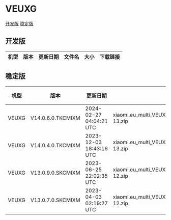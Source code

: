 # VEUXG
[开发版](#开发版)  [稳定版](#稳定版)
## 开发版
| 机型 | 版本 | 更新日期 | 文件名 | 大小 | 下载链接 |
| ---- | ---- | ---- | ---- | ---- | ---- |
## 稳定版
| 机型 | 版本 | 更新日期 | 文件名 | 大小 | 下载链接 |
| ---- | ---- | ---- | ---- | ---- | ---- |
| VEUXG | V14.0.6.0.TKCMIXM | 2024-02-27 04:04:21 UTC | xiaomi.eu_multi_VEUXG_V14.0.6.0.TKCMIXM_v14-13.zip | 4.2 GB | [SourceForge](https://sourceforge.net/projects/xiaomi-eu-multilang-miui-roms/files/xiaomi.eu/MIUI-STABLE-RELEASES/MIUIv14/xiaomi.eu_multi_VEUXG_V14.0.6.0.TKCMIXM_v14-13.zip/download) |
| VEUXG | V14.0.4.0.TKCMIXM | 2023-12-03 18:43:16 UTC | xiaomi.eu_multi_VEUXG_V14.0.4.0.TKCMIXM_v14-13.zip | 4.2 GB | [SourceForge](https://sourceforge.net/projects/xiaomi-eu-multilang-miui-roms/files/xiaomi.eu/MIUI-STABLE-RELEASES/MIUIv14/xiaomi.eu_multi_VEUXG_V14.0.4.0.TKCMIXM_v14-13.zip/download) |
| VEUXG | V13.0.9.0.SKCMIXM | 2023-06-25 22:02:35 UTC | xiaomi.eu_multi_VEUXG_V13.0.9.0.SKCMIXM_v13-12.zip | 3.9 GB | [SourceForge](https://sourceforge.net/projects/xiaomi-eu-multilang-miui-roms/files/xiaomi.eu/MIUI-STABLE-RELEASES/MIUIv13/xiaomi.eu_multi_VEUXG_V13.0.9.0.SKCMIXM_v13-12.zip/download) |
| VEUXG | V13.0.7.0.SKCMIXM | 2023-04-03 02:19:27 UTC | xiaomi.eu_multi_VEUXG_V13.0.7.0.SKCMIXM_v13-12.zip | 3.9 GB | [SourceForge](https://sourceforge.net/projects/xiaomi-eu-multilang-miui-roms/files/xiaomi.eu/MIUI-STABLE-RELEASES/MIUIv13/xiaomi.eu_multi_VEUXG_V13.0.7.0.SKCMIXM_v13-12.zip/download) |
